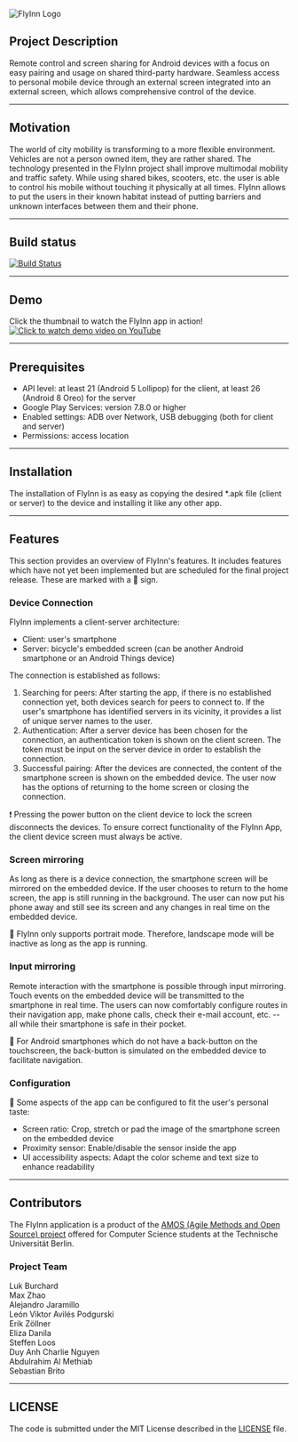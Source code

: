 ![FlyInn Logo](https://i.ibb.co/5nnFp9J/black.png)

## Project Description
Remote control and screen sharing for Android devices with a focus on easy pairing and usage on shared third-party hardware.
Seamless access to personal mobile device through an external screen integrated into an external screen, which allows comprehensive control of the device.

---

## Motivation
The world of city mobility is transforming to a more flexible environment. Vehicles are not a person owned item, they are rather shared. The technology presented in the FlyInn project shall improve multimodal mobility and traffic safety.
While using shared bikes, scooters, etc. the user is able to control his mobile without touching it physically at all times. FlyInn allows to put the users in their known habitat instead of putting barriers and unknown interfaces between them and their phone.

---

## Build status
[![Build Status](https://travis-ci.com/amos-flyinn/amos-tub-ws18-proj1.svg?branch=master)](https://travis-ci.com/amos-flyinn/amos-tub-ws18-proj1)

---

## Demo
Click the thumbnail to watch the FlyInn app in action!  
[![Click to watch demo video on YouTube](https://img.youtube.com/vi/Vic-glthkUI/0.jpg)](https://www.youtube.com/watch?v=Vic-glthkUI)


---

## Prerequisites

* API level: at least 21 (Android 5 Lollipop) for the client, at least 26 (Android 8 Oreo) for the server
* Google Play Services: version 7.8.0 or higher
* Enabled settings: ADB over Network, USB debugging (both for client and server)
* Permissions: access location

---

## Installation
The installation of FlyInn is as easy as copying the desired *.apk file (client or server) to the device and installing it like any other app.

---

## Features
This section provides an overview of FlyInn's features. It includes features which have not yet been implemented but are scheduled for the final project release. These are marked with a :construction: sign.
### Device Connection
FlyInn implements a client-server architecture:
* Client: user's smartphone
* Server: bicycle's embedded screen (can be another Android smartphone or an Android Things device)

The connection is established as follows:
1. Searching for peers: After starting the app, if there is no established connection yet, both devices search for peers to connect to. If the user's smartphone has identified servers in its vicinity, it provides a list of unique server names to the user.
2. Authentication: After a server device has been chosen for the connection, an authentication token is shown on the client screen. The token must be input on the server device in order to establish the connection.
3. Successful pairing: After the devices are connected, the content of the smartphone screen is shown on the embedded device. The user now has the options of returning to the home screen or closing the connection.

:exclamation: Pressing the power button on the client device to lock the screen disconnects the devices. To ensure correct functionality of the FlyInn App, the client device screen must always be active.

### Screen mirroring
As long as there is a device connection, the smartphone screen will be mirrored on the embedded device. If the user chooses to return to the home screen, the app is still running in the background.
The user can now put his phone away and still see its screen and any changes in real time on the embedded device.

:construction: FlyInn only supports portrait mode. Therefore, landscape mode will be inactive as long as the app is running.

### Input mirroring
Remote interaction with the smartphone is possible through input mirroring. Touch events on the embedded device will be transmitted to the smartphone in real time. The users can now comfortably configure routes in their navigation app, make phone calls, check their e-mail account, etc. -- all while their smartphone is safe in their pocket.

:construction: For Android smartphones which do not have a back-button on the touchscreen, the back-button is simulated on the embedded device to facilitate navigation.

### Configuration
:construction: Some aspects of the app can be configured to fit the user's personal taste:
* Screen ratio: Crop, stretch or pad the image of the smartphone screen on the embedded device
* Proximity sensor: Enable/disable the sensor inside the app
* UI accessibility aspects: Adapt the color scheme and text size to enhance readability

---

## Contributors
The FlyInn application is a product of the [AMOS (Agile Methods and Open Source) project](https://www.qds.tu-berlin.de/menue/lehre/wintersemester/pj_das_amos_projekt/) offered for Computer Science students at the Technische Universität Berlin.

### Project Team
Luk Burchard  
Max Zhao  
Alejandro Jaramillo  
León Viktor Avilés Podgurski  
Erik Zöllner  
Eliza Danila  
Steffen Loos  
Duy Anh Charlie Nguyen  
Abdulrahim Al Methiab  
Sebastian Brito  


---

## LICENSE
The code is submitted under the MIT License described in the [LICENSE](https://github.com/amos-flyinn/amos-tub-ws18-proj1/blob/master/LICENSE) file.
